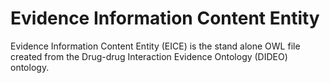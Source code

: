 # Evidence Information Content Entity
Evidence Information Content Entity (EICE) is the stand alone OWL file created from the Drug-drug Interaction Evidence Ontology (DIDEO) ontology. 
